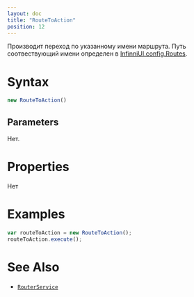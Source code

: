 ```yaml
---
layout: doc
title: "RouteToAction"
position: 12
---
```


Производит переход по указанному имени маршрута. Путь соотвествующий имени определен в [InfinniUI.config.Routes](../../InfinniUI/InfinniUI.config.Routes).

# Syntax

```js
new RouteToAction()
```

## Parameters

Нет.

# Properties

Нет


# Examples

```js
var routeToAction = new RouteToAction();
routeToAction.execute();
```

# See Also

* [`RouterService`](../../RouterService/)
